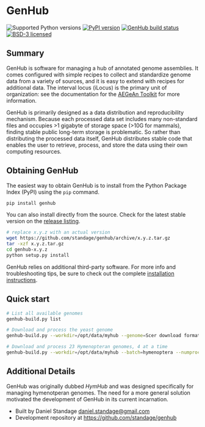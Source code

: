GenHub
======

![Supported Python versions](https://img.shields.io/pypi/pyversions/genhub.svg)
[![PyPI version][pypiv]](https://pypi.python.org/pypi/genhub)
[![GenHub build status][travisbadge]](https://travis-ci.org/standage/genhub)
[![BSD-3 licensed][bsd]](https://github.com/standage/genhub/blob/master/LICENSE.txt)

## Summary

GenHub is software for managing a hub of annotated genome assemblies.
It comes configured with simple recipes to collect and standardize genome data from a variety of sources, and it is easy to extend with recipes for additional data.
The interval locus (iLocus) is the primary unit of organization: see the documentation for the [AEGeAn Toolkit][agn_rtd] for more information.

GenHub is primarily designed as a data distribution and reproducibility mechanism.
Because each processed data set includes many non-standard files and occupies >1 gigabyte of storage space (>10G for mammals), finding stable public long-term storage is problematic.
So rather than distributing the processed data itself, GenHub distributes stable code that enables the user to retrieve, process, and store the data using their own computing resources.

## Obtaining GenHub

The easiest way to obtain GenHub is to install from the Python Package Index (PyPI) using the `pip` command.

```bash
pip install genhub
```

You can also install directly from the source.
Check for the latest stable version on the [release listing][rel].

```bash
# replace x.y.z with an actual version
wget https://github.com/standage/genhub/archive/x.y.z.tar.gz
tar -xzf x.y.z.tar.gz
cd genhub-x.y.z
python setup.py install
```

GenHub relies on additional third-party software.
For more info and troubleshooting tips, be sure to check out the complete [installation instructions](docs/INSTALL.md).

## Quick start

```bash
# List all available genomes
genhub-build.py list

# Download and process the yeast genome
genhub-build.py --workdir=/opt/data/myhub --genome=Scer download format prepare stats

# Download and process 23 Hymenopteran genomes, 4 at a time
genhub-build.py --workdir=/opt/data/myhub --batch=hymenoptera --numprocs=4 download format prepare stats
```

## Additional Details

GenHub was originally dubbed *HymHub* and was designed specifically for managing hymenotperan genomes.
The need for a more general solution motivated the development of GenHub in its current incarnation.

- Built by Daniel Standage <daniel.standage@gmail.com>
- Development repository at https://github.com/standage/genhub

[travisbadge]: https://img.shields.io/travis/standage/genhub.svg
[pypiv]: https://img.shields.io/pypi/v/genhub.svg
[bsd]: https://img.shields.io/pypi/l/genhub.svg
[agn_rtd]: http://aegean.readthedocs.org
[rel]: https://github.com/standage/genhub/releases
